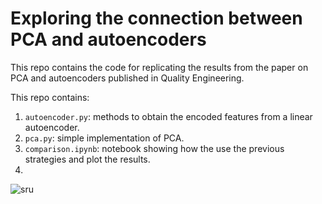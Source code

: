 # Exploring the connection between PCA and autoencoders
This repo contains the code for replicating the results from the paper on PCA and autoencoders published in Quality Engineering.

This repo contains:
1. `autoencoder.py`: methods to obtain the encoded features from a linear autoencoder.
2. `pca.py`: simple implementation of PCA.
3. `comparison.ipynb`: notebook showing how the use the previous strategies and plot the results.
4. 
![sru](https://github.com/dcacciarelli/pca-vs-autoencoders/assets/83544651/5df873d1-9c1d-4ebc-a431-4fcc2afae0a1)
